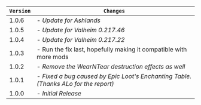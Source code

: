 | `Version` | `Changes`                                                                           |
|-----------|-------------------------------------------------------------------------------------|
| 1.0.6     | - _Update for Ashlands_                                                             |
| 1.0.5     | - _Update for Valheim 0.217.46_                                                     |
| 1.0.4     | - _Update for Valheim 0.217.22_                                                     |
| 1.0.3     | - Run the fix last, hopefully making it compatible with more mods                   |
| 1.0.2     | - _Remove the WearNTear destruction effects as well_                                |
| 1.0.1     | - _Fixed a bug caused by Epic Loot's Enchanting Table. (Thanks ALo for the report)_ |
| 1.0.0     | - _Initial Release_                                                                 |
